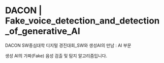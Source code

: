 # DACON | Fake_voice_detection_and_detection_of_generative_AI
DACON SW중심대학 디지털 경진대회_SW와 생성AI의 만남 : AI 부문

생성 AI의 가짜(Fake) 음성 검출 및 탐지 알고리즘입니다.
